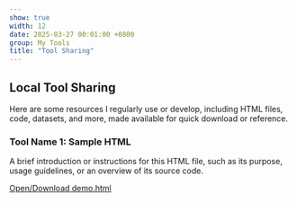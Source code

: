 ```yaml
---
show: true
width: 12
date: 2025-03-27 00:01:00 +0800
group: My Tools
title: "Tool Sharing"
---
```


<section id="tool-share">

  <h2>Local Tool Sharing</h2>
  <p>Here are some resources I regularly use or develop, including HTML files, code, datasets, and more, made available for quick download or reference.</p>
  
  <!-- Tool item example 1 -->
  <div class="tool-item">
    <h3>Tool Name 1: Sample HTML</h3>
    <p>A brief introduction or instructions for this HTML file, such as its purpose, usage guidelines, or an overview of its source code.</p>
    <a href="assets/tools/demo.html" target="_blank">Open/Download demo.html</a>
  </div>

  
  
</section>
